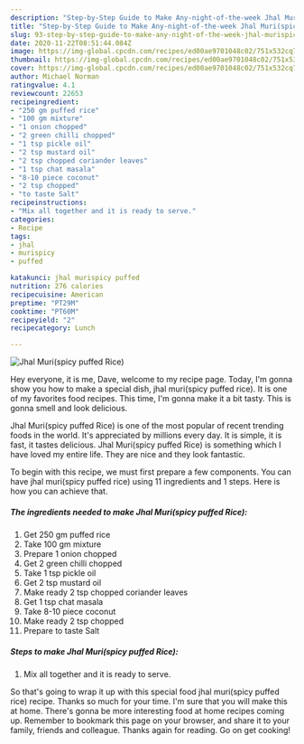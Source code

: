 ```yaml
---
description: "Step-by-Step Guide to Make Any-night-of-the-week Jhal Muri(spicy puffed Rice)"
title: "Step-by-Step Guide to Make Any-night-of-the-week Jhal Muri(spicy puffed Rice)"
slug: 93-step-by-step-guide-to-make-any-night-of-the-week-jhal-murispicy-puffed-rice
date: 2020-11-22T08:51:44.084Z
image: https://img-global.cpcdn.com/recipes/ed00ae9701048c02/751x532cq70/jhal-murispicy-puffed-rice-recipe-main-photo.jpg
thumbnail: https://img-global.cpcdn.com/recipes/ed00ae9701048c02/751x532cq70/jhal-murispicy-puffed-rice-recipe-main-photo.jpg
cover: https://img-global.cpcdn.com/recipes/ed00ae9701048c02/751x532cq70/jhal-murispicy-puffed-rice-recipe-main-photo.jpg
author: Michael Norman
ratingvalue: 4.1
reviewcount: 22653
recipeingredient:
- "250 gm puffed rice"
- "100 gm mixture"
- "1 onion chopped"
- "2 green chilli chopped"
- "1 tsp pickle oil"
- "2 tsp mustard oil"
- "2 tsp chopped coriander leaves"
- "1 tsp chat masala"
- "8-10 piece coconut"
- "2 tsp chopped"
- "to taste Salt"
recipeinstructions:
- "Mix all together and it is ready to serve."
categories:
- Recipe
tags:
- jhal
- murispicy
- puffed

katakunci: jhal murispicy puffed 
nutrition: 276 calories
recipecuisine: American
preptime: "PT29M"
cooktime: "PT60M"
recipeyield: "2"
recipecategory: Lunch

---
```



![Jhal Muri(spicy puffed Rice)](https://img-global.cpcdn.com/recipes/ed00ae9701048c02/751x532cq70/jhal-murispicy-puffed-rice-recipe-main-photo.jpg)

Hey everyone, it is me, Dave, welcome to my recipe page. Today, I'm gonna show you how to make a special dish, jhal muri(spicy puffed rice). It is one of my favorites food recipes. This time, I'm gonna make it a bit tasty. This is gonna smell and look delicious.

Jhal Muri(spicy puffed Rice) is one of the most popular of recent trending foods in the world. It's appreciated by millions every day. It is simple, it is fast, it tastes delicious. Jhal Muri(spicy puffed Rice) is something which I have loved my entire life. They are nice and they look fantastic.




To begin with this recipe, we must first prepare a few components. You can have jhal muri(spicy puffed rice) using 11 ingredients and 1 steps. Here is how you can achieve that.

<!--inarticleads1-->

##### The ingredients needed to make Jhal Muri(spicy puffed Rice):

1. Get 250 gm puffed rice
1. Take 100 gm mixture
1. Prepare 1 onion chopped
1. Get 2 green chilli chopped
1. Take 1 tsp pickle oil
1. Get 2 tsp mustard oil
1. Make ready 2 tsp chopped coriander leaves
1. Get 1 tsp chat masala
1. Take 8-10 piece coconut
1. Make ready 2 tsp chopped
1. Prepare to taste Salt




<!--inarticleads2-->

##### Steps to make Jhal Muri(spicy puffed Rice):

1. Mix all together and it is ready to serve.




So that's going to wrap it up with this special food jhal muri(spicy puffed rice) recipe. Thanks so much for your time. I'm sure that you will make this at home. There's gonna be more interesting food at home recipes coming up. Remember to bookmark this page on your browser, and share it to your family, friends and colleague. Thanks again for reading. Go on get cooking!
